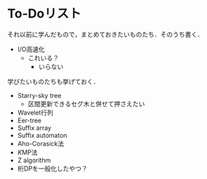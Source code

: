 # To-Doリスト
それ以前に学んだもので，まとめておきたいものたち．そのうち書く．
- I/O高速化
  - これいる？
    - いらない

学びたいものたちも挙げておく．
- Starry-sky tree
  - 区間更新できるセグ木と併せて押さえたい
- Wavelet行列
- Eer-tree
- Suffix array
- Suffix automaton
- Aho-Corasick法
- *K*MP法
- Z algorithm
- 桁DPを一般化したやつ？